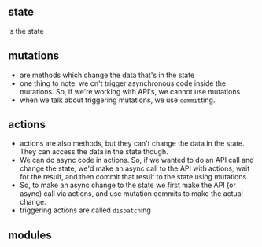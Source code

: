 ## state

is the state

## mutations

- are methods which change the data that's in the state
- one thing to note: we cn't trigger asynchronous code inside the mutations. So, if we're working with API's, we cannot use mutations
- when we talk about triggering mutations, we use `commit`ting.

## actions

- actions are also methods, but they can't change the data in the state. They can access the data in the state though.
- We can do async code in actions. So, if we wanted to do an API call and change the state, we'd make an async call to the API with actions, wait for the result, and then commit that result to the state using mutations.
- So, to make an async change to the state we first make the API (or async) call via actions, and use mutation commits to make the actual change.
- triggering actions are called `dispatch`ing

## modules
